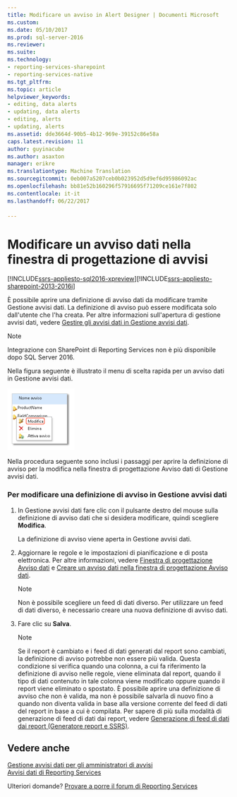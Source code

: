 ```yaml
---
title: Modificare un avviso in Alert Designer | Documenti Microsoft
ms.custom: 
ms.date: 05/10/2017
ms.prod: sql-server-2016
ms.reviewer: 
ms.suite: 
ms.technology:
- reporting-services-sharepoint
- reporting-services-native
ms.tgt_pltfrm: 
ms.topic: article
helpviewer_keywords:
- editing, data alerts
- updating, data alerts
- editing, alerts
- updating, alerts
ms.assetid: dde3664d-90b5-4b12-969e-39152c86e58a
caps.latest.revision: 11
author: guyinacube
ms.author: asaxton
manager: erikre
ms.translationtype: Machine Translation
ms.sourcegitcommit: 0eb007a5207ceb0b023952d5d9ef6d95986092ac
ms.openlocfilehash: bb81e52b160296f57916695f71209ce161e7f802
ms.contentlocale: it-it
ms.lasthandoff: 06/22/2017

---
```

# <a name="edit-a-data-alert-in-alert-designer"></a>Modificare un avviso dati nella finestra di progettazione di avvisi

[!INCLUDE[ssrs-appliesto-sql2016-xpreview](../includes/ssrs-appliesto-sql2016-xpreview.md)][!INCLUDE[ssrs-appliesto-sharepoint-2013-2016i](../includes/ssrs-appliesto-sharepoint-2013-2016.md)]

È possibile aprire una definizione di avviso dati da modificare tramite Gestione avvisi dati. La definizione di avviso può essere modificata solo dall'utente che l'ha creata. Per altre informazioni sull'apertura di gestione avvisi dati, vedere [Gestire gli avvisi dati in Gestione avvisi dati](../reporting-services/manage-my-data-alerts-in-data-alert-manager.md).

> [!NOTE]
> Integrazione con SharePoint di Reporting Services non è più disponibile dopo SQL Server 2016.

 Nella figura seguente è illustrato il menu di scelta rapida per un avviso dati in Gestione avvisi dati.  
  
 ![Aprire una finestra di progettazione avviso dati, fare clic su Modifica](../reporting-services/media/rs-alertmanageriwopendesigner.gif "aprire Alert Designer dati facendo clic su Modifica")  
  
 Nella procedura seguente sono inclusi i passaggi per aprire la definizione di avviso per la modifica nella finestra di progettazione Avviso dati di Gestione avvisi dati.  
  
### <a name="to-edit-a-data-alert-definition-in-data-alert-designer"></a>Per modificare una definizione di avviso in Gestione avvisi dati  
  
1.  In Gestione avvisi dati fare clic con il pulsante destro del mouse sulla definizione di avviso dati che si desidera modificare, quindi scegliere **Modifica**.  
  
     La definizione di avviso viene aperta in Gestione avvisi dati.  
  
2.  Aggiornare le regole e le impostazioni di pianificazione e di posta elettronica. Per altre informazioni, vedere [Finestra di progettazione Avviso dati](../reporting-services/data-alert-designer.md) e [Creare un avviso dati nella finestra di progettazione Avviso dati](../reporting-services/create-a-data-alert-in-data-alert-designer.md).  
  
    > [!NOTE]  
    >  Non è possibile scegliere un feed di dati diverso. Per utilizzare un feed di dati diverso, è necessario creare una nuova definizione di avviso dati.  
  
3.  Fare clic su **Salva**.  
  
    > [!NOTE]  
    >  Se il report è cambiato e i feed di dati generati dal report sono cambiati, la definizione di avviso potrebbe non essere più valida. Questa condizione si verifica quando una colonna, a cui fa riferimento la definizione di avviso nelle regole, viene eliminata dal report, quando il tipo di dati contenuto in tale colonna viene modificato oppure quando il report viene eliminato o spostato. È possibile aprire una definizione di avviso che non è valida, ma non è possibile salvarla di nuovo fino a quando non diventa valida in base alla versione corrente del feed di dati del report in base a cui è compilata. Per sapere di più sulla modalità di generazione di feed di dati dai report, vedere [Generazione di feed di dati dai report &#40;Generatore report e SSRS&#41;](../reporting-services/report-builder/generating-data-feeds-from-reports-report-builder-and-ssrs.md).  

## <a name="see-also"></a>Vedere anche

[Gestione avvisi dati per gli amministratori di avvisi](../reporting-services/data-alert-manager-for-alerting-administrators.md)   
[Avvisi dati di Reporting Services](../reporting-services/reporting-services-data-alerts.md)  

Ulteriori domande? [Provare a porre il forum di Reporting Services](http://go.microsoft.com/fwlink/?LinkId=620231)
